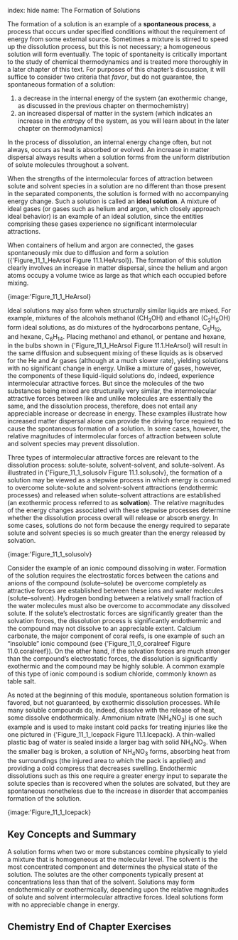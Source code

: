 index: hide
name: The Formation of Solutions

The formation of a solution is an example of a  **spontaneous process**, a process that occurs under specified conditions without the requirement of energy from some external source. Sometimes a mixture is stirred to speed up the dissolution process, but this is not necessary; a homogeneous solution will form eventually. The topic of spontaneity is critically important to the study of chemical thermodynamics and is treated more thoroughly in a later chapter of this text. For purposes of this chapter’s discussion, it will suffice to consider two criteria that  *favor*, but do not guarantee, the spontaneous formation of a solution:

  1. a decrease in the internal energy of the system (an exothermic change, as discussed in the previous chapter on thermochemistry)
  2. an increased dispersal of matter in the system (which indicates an increase in the  *entropy* of the system, as you will learn about in the later chapter on thermodynamics)

In the process of dissolution, an internal energy change often, but not always, occurs as heat is absorbed or evolved. An increase in matter dispersal always results when a solution forms from the uniform distribution of solute molecules throughout a solvent.

When the strengths of the intermolecular forces of attraction between solute and solvent species in a solution are no different than those present in the separated components, the solution is formed with no accompanying energy change. Such a solution is called an  **ideal solution**. A mixture of ideal gases (or gases such as helium and argon, which closely approach ideal behavior) is an example of an ideal solution, since the entities comprising these gases experience no significant intermolecular attractions.

When containers of helium and argon are connected, the gases spontaneously mix due to diffusion and form a solution ({'Figure_11_1_HeArsol Figure 11.1.HeArsol}). The formation of this solution clearly involves an increase in matter dispersal, since the helium and argon atoms occupy a volume twice as large as that which each occupied before mixing.


{image:'Figure_11_1_HeArsol}
        

Ideal solutions may also form when structurally similar liquids are mixed. For example, mixtures of the alcohols methanol (CH<sub>3</sub>OH) and ethanol (C<sub>2</sub>H<sub>5</sub>OH) form ideal solutions, as do mixtures of the hydrocarbons pentane, C<sub>5</sub>H<sub>12</sub>, and hexane, C<sub>6</sub>H<sub>14</sub>. Placing methanol and ethanol, or pentane and hexane, in the bulbs shown in {'Figure_11_1_HeArsol Figure 11.1.HeArsol} will result in the same diffusion and subsequent mixing of these liquids as is observed for the He and Ar gases (although at a much slower rate), yielding solutions with no significant change in energy. Unlike a mixture of gases, however, the components of these liquid-liquid solutions do, indeed, experience intermolecular attractive forces. But since the molecules of the two substances being mixed are structurally very similar, the intermolecular attractive forces between like and unlike molecules are essentially the same, and the dissolution process, therefore, does not entail any appreciable increase or decrease in energy. These examples illustrate how increased matter dispersal alone can provide the driving force required to cause the spontaneous formation of a solution. In some cases, however, the relative magnitudes of intermolecular forces of attraction between solute and solvent species may prevent dissolution.

Three types of intermolecular attractive forces are relevant to the dissolution process: solute-solute, solvent-solvent, and solute-solvent. As illustrated in {'Figure_11_1_solusolv Figure 11.1.solusolv}, the formation of a solution may be viewed as a stepwise process in which energy is consumed to overcome solute-solute and solvent-solvent attractions (endothermic processes) and released when solute-solvent attractions are established (an exothermic process referred to as  **solvation**). The relative magnitudes of the energy changes associated with these stepwise processes determine whether the dissolution process overall will release or absorb energy. In some cases, solutions do not form because the energy required to separate solute and solvent species is so much greater than the energy released by solvation.


{image:'Figure_11_1_solusolv}
        

Consider the example of an ionic compound dissolving in water. Formation of the solution requires the electrostatic forces between the cations and anions of the compound (solute–solute) be overcome completely as attractive forces are established between these ions and water molecules (solute–solvent). Hydrogen bonding between a relatively small fraction of the water molecules must also be overcome to accommodate any dissolved solute. If the solute’s electrostatic forces are significantly greater than the solvation forces, the dissolution process is significantly endothermic and the compound may not dissolve to an appreciable extent. Calcium carbonate, the major component of coral reefs, is one example of such an “insoluble” ionic compound (see {'Figure_11_0_coralreef Figure 11.0.coralreef}). On the other hand, if the solvation forces are much stronger than the compound’s electrostatic forces, the dissolution is significantly exothermic and the compound may be highly soluble. A common example of this type of ionic compound is sodium chloride, commonly known as table salt.

As noted at the beginning of this module, spontaneous solution formation is favored, but not guaranteed, by exothermic dissolution processes. While many soluble compounds do, indeed, dissolve with the release of heat, some dissolve endothermically. Ammonium nitrate (NH<sub>4</sub>NO<sub>3</sub>) is one such example and is used to make instant cold packs for treating injuries like the one pictured in {'Figure_11_1_Icepack Figure 11.1.Icepack}. A thin-walled plastic bag of water is sealed inside a larger bag with solid NH<sub>4</sub>NO<sub>3</sub>. When the smaller bag is broken, a solution of NH<sub>4</sub>NO<sub>3</sub> forms, absorbing heat from the surroundings (the injured area to which the pack is applied) and providing a cold compress that decreases swelling. Endothermic dissolutions such as this one require a greater energy input to separate the solute species than is recovered when the solutes are solvated, but they are spontaneous nonetheless due to the increase in disorder that accompanies formation of the solution.


{image:'Figure_11_1_Icepack}
        

## Key Concepts and Summary

A solution forms when two or more substances combine physically to yield a mixture that is homogeneous at the molecular level. The solvent is the most concentrated component and determines the physical state of the solution. The solutes are the other components typically present at concentrations less than that of the solvent. Solutions may form endothermically or exothermically, depending upon the relative magnitudes of solute and solvent intermolecular attractive forces. Ideal solutions form with no appreciable change in energy.

## Chemistry End of Chapter Exercises

